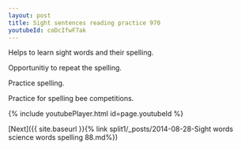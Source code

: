 ```yaml
---
layout: post
title: Sight sentences reading practice 970
youtubeId: coDcIfwF7ak
---
```

 
 
Helps to learn sight words and their spelling.

Opportunitiy to repeat the spelling. 

Practice spelling. 
 
Practice for spelling bee competitions. 
 
{% include youtubePlayer.html id=page.youtubeId %}
 
 

[Next]({{ site.baseurl }}{% link  split1/_posts/2014-08-28-Sight words science words spelling 88.md%})
 
